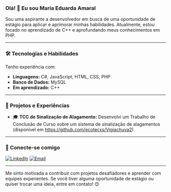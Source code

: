 ### Olá! 👋 Eu sou Maria Eduarda Amaral
Sou uma aspirante a desenvolvedor em busca de uma oportunidade de estágio para aplicar e aprimorar minhas habilidades. Atualmente, estou focado no aprendizado de C++ e aprofundando meus conhecimentos em PHP.

---

### 🛠️ Tecnologias e Habilidades

Tenho experiência com:

-   **Linguagens:** C#, JavaScript, HTML, CSS, PHP
-   **Banco de Dados:** MySQL
-   **Em aprendizado:** C++

---

### 🌱 Projetos e Experiências

-   🎓 **TCC de Sinalização de Alagamento:** Desenvolvi um Trabalho de Conclusão de Curso sobre um sistema de sinalização de alagamentos (disponível em https://github.com/ecotecxs/Vigiachuva2).

---

### 🔗 Conecte-se comigo

[![LinkedIn](https://img.shields.io/badge/LinkedIn-%230077B5.svg?style=for-the-badge&logo=linkedin&logoColor=white)](https://www.linkedin.com/in/maria-eduarda-cará-amaral-72aa1b347/)
[![Email](https://img.shields.io/badge/Email-D14836?style=for-the-badge&logo=gmail&logoColor=white)](mailto:maduamaral2006@gmail.com)

---

Me sinto motivada a contribuir com projetos desafiadores e aprender com equipes experientes. Se você tiver alguma oportunidade de estágio ou quiser trocar uma ideia, entre em contato! 😊

